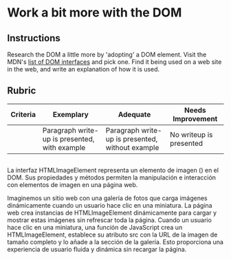 # Work a bit more with the DOM

## Instructions

Research the DOM a little more by 'adopting' a DOM element. Visit the MDN's [list of DOM interfaces](https://developer.mozilla.org/docs/Web/API/Document_Object_Model) and pick one. Find it being used on a web site in the web, and write an explanation of how it is used.

## Rubric

| Criteria | Exemplary                                     | Adequate                                         | Needs Improvement       |
| -------- | --------------------------------------------- | ------------------------------------------------ | ----------------------- |
|          | Paragraph write-up is presented, with example | Paragraph write-up is presented, without example | No writeup is presented |


##

La interfaz HTMLImageElement representa un elemento de imagen (<img>) en el DOM. Sus propiedades y métodos permiten la manipulación e interacción con elementos de imagen en una página web.

Imaginemos un sitio web con una galería de fotos que carga imágenes dinámicamente cuando un usuario hace clic en una miniatura. La página web crea instancias de HTMLImageElement dinámicamente para cargar y mostrar estas imágenes sin refrescar toda la página. Cuando un usuario hace clic en una miniatura, una función de JavaScript crea un HTMLImageElement, establece su atributo src con la URL de la imagen de tamaño completo y lo añade a la sección de la galería. Esto proporciona una experiencia de usuario fluida y dinámica sin recargar la página.